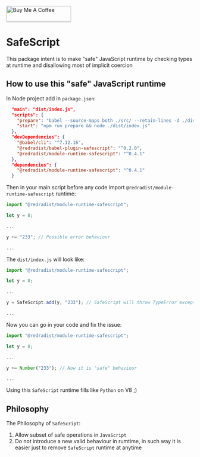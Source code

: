 <a href="https://www.buymeacoffee.com/redradist" target="_blank"><img src="https://www.buymeacoffee.com/assets/img/custom_images/orange_img.png" alt="Buy Me A Coffee" style="height: 41px !important;width: 174px !important;box-shadow: 0px 3px 2px 0px rgba(190, 190, 190, 0.5) !important;-webkit-box-shadow: 0px 3px 2px 0px rgba(190, 190, 190, 0.5) !important;" ></a>

# SafeScript

This package intent is to make "safe" JavaScript runtime by checking types at runtime and disallowing most of implicit coercion

## How to use this "safe" JavaScript runtime

In Node project add in `package.json`:
```json
  "main": "dist/index.js",
  "scripts": {
    "prepare": "babel --source-maps both ./src/ --retain-lines -d ./dist",
    "start": "npm run prepare && node ./dist/index.js"
  },
  "devDependencies": {
    "@babel/cli": "^7.12.16",
    "@redradist/babel-plugin-safescript": "^0.2.0",
    "@redradist/module-runtime-safescript": "^0.4.1"
  },
  "dependencies": {
    "@redradist/module-runtime-safescript": "^0.4.1"
  }
```

Then in your main script before any code import `@redradist/module-runtime-safescript` runtime:
```javascript
import "@redradist/module-runtime-safescript";

let y = 8;

...

y += "233"; // Possible error behaviour

...
```

The `dist/index.js` will look like:
```javascript
import "@redradist/module-runtime-safescript";

let y = 8;

...

y = SafeScript.add(y, "233"); // SafeScript will throw TypeError exception

...
```

Now you can go in your code and fix the issue:
```javascript
import "@redradist/module-runtime-safescript";

let y = 8;

...

y += Number("233"); // Now it is "safe" behaviour

...
```

Using this `SafeScript` runtime fills like `Python` on V8 ;)

## Philosophy

The Philosophy of `SafeScript`:
1) Allow subset of safe operations in `JavaScript`
2) Do not introduce a new valid behaviour in rumtime, in such way it is easier just to remove `SafeScript` runtime at anytime
